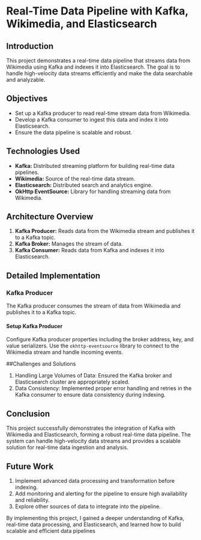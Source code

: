 # Real-Time Data Pipeline with Kafka, Wikimedia, and Elasticsearch

## Introduction
This project demonstrates a real-time data pipeline that streams data from Wikimedia using Kafka and indexes it into Elasticsearch. The goal is to handle high-velocity data streams efficiently and make the data searchable and analyzable.

## Objectives
- Set up a Kafka producer to read real-time stream data from Wikimedia.
- Develop a Kafka consumer to ingest this data and index it into Elasticsearch.
- Ensure the data pipeline is scalable and robust.

## Technologies Used
- **Kafka:** Distributed streaming platform for building real-time data pipelines.
- **Wikimedia:** Source of the real-time data stream.
- **Elasticsearch:** Distributed search and analytics engine.
- **OkHttp EventSource:** Library for handling streaming data from Wikimedia.

## Architecture Overview
1. **Kafka Producer:** Reads data from the Wikimedia stream and publishes it to a Kafka topic.
2. **Kafka Broker:** Manages the stream of data.
3. **Kafka Consumer:** Reads data from Kafka and indexes it into Elasticsearch.

## Detailed Implementation

### Kafka Producer
The Kafka producer consumes the stream of data from Wikimedia and publishes it to a Kafka topic.

#### Setup Kafka Producer
Configure Kafka producer properties including the broker address, key, and value serializers. Use the `okhttp-eventsource` library to connect to the Wikimedia stream and handle incoming events.

##Challenges and Solutions
1. Handling Large Volumes of Data: Ensured the Kafka broker and Elasticsearch cluster are appropriately scaled.
2. Data Consistency: Implemented proper error handling and retries in the Kafka consumer to ensure data consistency during indexing.

## Conclusion
This project successfully demonstrates the integration of Kafka with Wikimedia and Elasticsearch, forming a robust real-time data pipeline. The system can handle high-velocity data streams and provides a scalable solution for real-time data ingestion and analysis.

## Future Work
1. Implement advanced data processing and transformation before indexing.
2. Add monitoring and alerting for the pipeline to ensure high availability and reliability.
3. Explore other sources of data to integrate into the pipeline.

By implementing this project, I gained a deeper understanding of Kafka, real-time data processing, and Elasticsearch, and learned how to build scalable and efficient data pipelines
